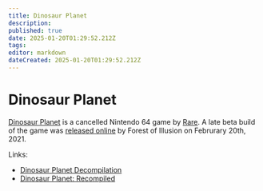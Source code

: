 ```yaml
---
title: Dinosaur Planet
description: 
published: true
date: 2025-01-20T01:29:52.212Z
tags: 
editor: markdown
dateCreated: 2025-01-20T01:29:52.212Z
---
```


# Dinosaur Planet

[Dinosaur Planet](https://www.rarewiki.com/wiki/Dinosaur_Planet) is a cancelled Nintendo 64 game by [Rare](https://www.rarewiki.com/wiki/Rare_Ltd.). A late beta build of the game was [released online](https://x.com/forestillusion/status/1363090008916193282) by Forest of Illusion on Februrary 20th, 2021.

Links:
- [Dinosaur Planet Decompilation](https://github.com/zestydevy/dinosaur-planet)
- [Dinosaur Planet: Recompiled](https://github.com/Francessco121/dino-recomp)
